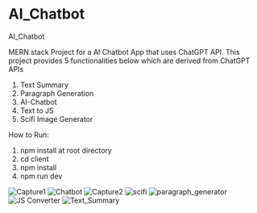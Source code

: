 # AI_Chatbot
AI_Chatbot

MERN stack Project for a AI Chatbot App that uses ChatGPT API. 
This project provides 5 functionalities below which are derived from ChatGPT APIs

1. Text Summary
2. Paragraph Generation
3. AI-Chatbot
4. Text to JS
5. Scifi Image Generator

How to Run:

1. npm install at root directory
2. cd client
3. npm install
4. npm run dev


![Capture1](https://github.com/skarn2609/AI_Chatbot/assets/136243090/b8064bed-061b-4930-a966-ced945dc8377)
![Chatbot](https://github.com/skarn2609/AI_Chatbot/assets/136243090/77ba3bfc-661f-474a-ac45-9b48f819f3a3)
![Capture2](https://github.com/skarn2609/AI_Chatbot/assets/136243090/dd5fe640-c5c9-465f-b987-6d9212ad44c7)
![scifi](https://github.com/skarn2609/AI_Chatbot/assets/136243090/a72343ca-d5f5-4408-a467-12f358a80dd2)
![paragraph_generator](https://github.com/skarn2609/AI_Chatbot/assets/136243090/fb6ab141-6a7f-4518-a21c-fe626dec0706)
![JS Converter](https://github.com/skarn2609/AI_Chatbot/assets/136243090/c3230529-cd9e-40cf-9307-e9ffd9ce3ded)
![Text_Summary](https://github.com/skarn2609/AI_Chatbot/assets/136243090/39fad6c3-9660-4378-b5d1-a8bffecd509e)
